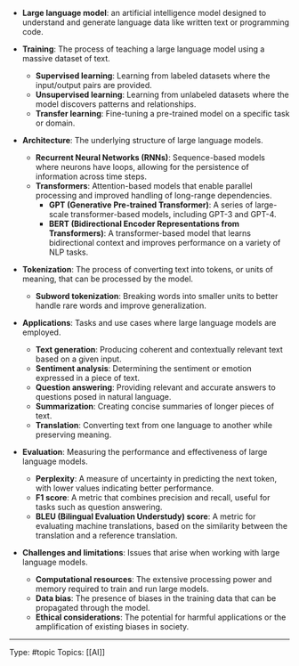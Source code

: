 - **Large language model**: an artificial intelligence model designed to understand and generate language data like written text or programming code.

- **Training**: The process of teaching a large language model using a massive dataset of text.
  - **Supervised learning**: Learning from labeled datasets where the input/output pairs are provided.
  - **Unsupervised learning**: Learning from unlabeled datasets where the model discovers patterns and relationships.
  - **Transfer learning**: Fine-tuning a pre-trained model on a specific task or domain.

- **Architecture**: The underlying structure of large language models.
  - **Recurrent Neural Networks (RNNs)**: Sequence-based models where neurons have loops, allowing for the persistence of information across time steps.
  - **Transformers**: Attention-based models that enable parallel processing and improved handling of long-range dependencies.
    - **GPT (Generative Pre-trained Transformer)**: A series of large-scale transformer-based models, including GPT-3 and GPT-4.
    - **BERT (Bidirectional Encoder Representations from Transformers)**: A transformer-based model that learns bidirectional context and improves performance on a variety of NLP tasks.

- **Tokenization**: The process of converting text into tokens, or units of meaning, that can be processed by the model.
  - **Subword tokenization**: Breaking words into smaller units to better handle rare words and improve generalization.

- **Applications**: Tasks and use cases where large language models are employed.
  - **Text generation**: Producing coherent and contextually relevant text based on a given input.
  - **Sentiment analysis**: Determining the sentiment or emotion expressed in a piece of text.
  - **Question answering**: Providing relevant and accurate answers to questions posed in natural language.
  - **Summarization**: Creating concise summaries of longer pieces of text.
  - **Translation**: Converting text from one language to another while preserving meaning.

- **Evaluation**: Measuring the performance and effectiveness of large language models.
  - **Perplexity**: A measure of uncertainty in predicting the next token, with lower values indicating better performance.
  - **F1 score**: A metric that combines precision and recall, useful for tasks such as question answering.
  - **BLEU (Bilingual Evaluation Understudy) score**: A metric for evaluating machine translations, based on the similarity between the translation and a reference translation.

- **Challenges and limitations**: Issues that arise when working with large language models.
  - **Computational resources**: The extensive processing power and memory required to train and run large models.
  - **Data bias**: The presence of biases in the training data that can be propagated through the model.
  - **Ethical considerations**: The potential for harmful applications or the amplification of existing biases in society.

___
Type: #topic 
Topics: [[AI]]

